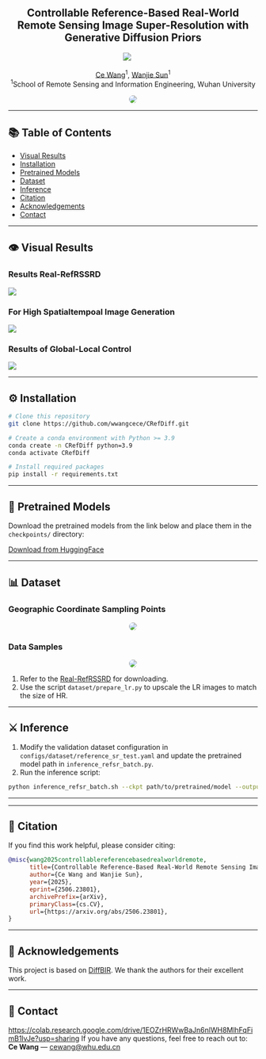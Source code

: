 <h2 align="center">Controllable Reference-Based Real-World Remote Sensing Image Super-Resolution with Generative Diffusion Priors</h2>

<div align="center">

<a href="https://arxiv.org/abs/2506.23801"><img src="https://img.shields.io/badge/ArXiv-2506.23801-red"></a>       

[Ce Wang]()<sup>1</sup>, [Wanjie Sun]()<sup>1</sup>
<br>
<sup>1</sup>School of Remote Sensing and Information Engineering, Wuhan University

</div>

<p align="center">
    <img src="assets/arch.png" style="border-radius: 15px">
</p>

---

## 📚 Table of Contents

* [Visual Results](#visual_results)
* [Installation](#installation)
* [Pretrained Models](#pretrained_models)
* [Dataset](#dataset)
* [Inference](#inference)
* [Citation](#citation)
* [Acknowledgements](#acknowledgements)
* [Contact](#contact)

---

## <a name="visual_results"></a>👁️ Visual Results

### Results Real-RefRSSRD

<img src="assets/visual_results/compare.png"/>

### For High Spatialtempoal Image Generation

<img src="assets/visual_results/spa-temp-sys.png"/>

### Results of Global-Local Control

<img src="assets/visual_results/control.png"/>

---

## <a name="installation"></a>⚙️ Installation

```bash
# Clone this repository
git clone https://github.com/wwangcece/CRefDiff.git

# Create a conda environment with Python >= 3.9
conda create -n CRefDiff python=3.9
conda activate CRefDiff

# Install required packages
pip install -r requirements.txt
```

---

## <a name="pretrained_models"></a>🧬 Pretrained Models

Download the pretrained models from the link below and place them in the `checkpoints/` directory:

[Download from HuggingFace](https://huggingface.co/wangcce/RefSR_x10)

---

## <a name="dataset"></a>📊 Dataset
### Geographic Coordinate Sampling Points
<p align="center">
    <img src="assets/sample_points.png" style="border-radius: 15px">
</p>

### Data Samples
<p align="center">
    <img src="assets/real_refsr_dataset.png" style="border-radius: 15px">
</p>

1. Refer to the [Real-RefRSSRD](https://huggingface.co/datasets/wangcce/Real-RefRSSRD) for downloading.
2. Use the script `dataset/prepare_lr.py` to upscale the LR images to match the size of HR.

---

## <a name="inference"></a>⚔️ Inference

1. Modify the validation dataset configuration in `configs/dataset/reference_sr_test.yaml` and update the pretrained model path in `inference_refsr_batch.py`.
2. Run the inference script:

```bash
python inference_refsr_batch.sh --ckpt path/to/pretrained/model --output path/tp/out/dir --global_ref_scale 1 --device cuda:0 
```

---

---

## <a name="citation"></a>📖 Citation

If you find this work helpful, please consider citing:

```bibtex
@misc{wang2025controllablereferencebasedrealworldremote,
      title={Controllable Reference-Based Real-World Remote Sensing Image Super-Resolution with Generative Diffusion Priors}, 
      author={Ce Wang and Wanjie Sun},
      year={2025},
      eprint={2506.23801},
      archivePrefix={arXiv},
      primaryClass={cs.CV},
      url={https://arxiv.org/abs/2506.23801}, 
}
```

---

## <a name="acknowledgements"></a>🙏 Acknowledgements

This project is based on [DiffBIR](https://github.com/XPixelGroup/DiffBIR). We thank the authors for their excellent work.

---

## <a name="contact"></a>📨 Contact

https://colab.research.google.com/drive/1EOZrHRWwBaJn6nlWH8MlhFqFimB1lvJe?usp=sharing
If you have any questions, feel free to reach out to:
**Ce Wang** — [cewang@whu.edu.cn](mailto:cewang@whu.edu.cn)
